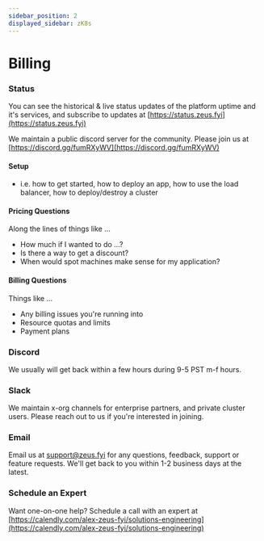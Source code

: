 ```yaml
---
sidebar_position: 2
displayed_sidebar: zK8s
---
```


# Billing

### Status

You can see the historical & live status updates of the platform uptime and it's services, and subscribe to updates
at [https://status.zeus.fyi](https://status.zeus.fyi)

We maintain a public discord server for the community. Please join us
at [https://discord.gg/fumRXyWV](https://discord.gg/fumRXyWV)

#### Setup

- i.e. how to get started, how to deploy an app, how to use the load balancer, how to deploy/destroy a cluster

#### Pricing Questions

Along the lines of things like ...

- How much if I wanted to do ...?
- Is there a way to get a discount?
- When would spot machines make sense for my application?

#### Billing Questions

Things like ...

- Any billing issues you're running into
- Resource quotas and limits
- Payment plans

### Discord

We usually will get back within a few hours during 9-5 PST m-f hours.

### Slack

We maintain x-org channels for enterprise partners, and private cluster users. Please reach out to us if you're
interested in joining.

### Email

Email us at [support@zeus.fyi](mailto:) for any questions, feedback, support or feature requests. We'll get back to you
within 1-2 business days at the latest.

### Schedule an Expert

Want one-on-one help? Schedule a call with an expert
at [https://calendly.com/alex-zeus-fyi/solutions-engineering](https://calendly.com/alex-zeus-fyi/solutions-engineering)